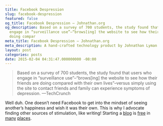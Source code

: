 ```yaml
---
title: Facebook Despression
slug: facebook-despression
featured: false
og_title: Facebook Despression – Johnathan.org
og_description: Based on a survey of 700 students, the study found that users who
  engage in “surveillance use”–“brows[ing] the website to see how their friends are
  doing compar
meta_title: Facebook Despression – Johnathan.org
meta_description: A hand-crafted technology product by Johnathan Lyman
layout: post
categories: posts
date: 2015-02-04 04:31:47.000000000 -08:00
---
```


>  Based on a survey of 700 students, the study found that users who engage in “surveillance use”–“brows[ing] the website to see how their friends are doing compared with their own lives”–versus simply using the site to contact friends and family can experience symptoms of depression.
> —TechCrunch

Well duh. One doesn’t need Facebook to get into the mindset of seeing another’s happiness and wish it was their own. This is why I advocate finding other sources of stimulation, like writing! Starting a [blog](http://wordpress.com) is [free](http://tumblr.com) in [many](http://blogger.com) [places](http://medium.com).

